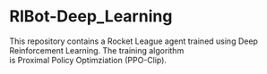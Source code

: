 # RlBot-Deep_Learning
This repository contains a Rocket League agent trained using Deep Reinforcement Learning. The training algorithm  
is Proximal Policy Optimziation (PPO-Clip).
